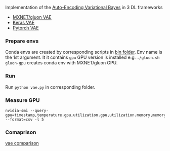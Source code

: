 Implementation of the [Auto-Encoding Variational Bayes](https://arxiv.org/abs/1312.6114) in 3 DL frameworks

   * [MXNET/gluon VAE](https://gluon.mxnet.io/chapter13_unsupervised-learning/vae-gluon.html)
   * [Keras VAE](https://github.com/keras-team/keras/blob/master/examples/variational_autoencoder.py)
   * [Pytorch VAE](https://github.com/pytorch/examples/tree/master/vae)

### Prepare envs
Conda envs are created by corresponding scripts in [bin folder](../bin). Env name is the 1st argument. It it contains
`gpu` GPU version is installed e.g. `./gluon.sh gluon-gpu` creates conda env with MXNET/gluon GPU.

### Run   
Run `python vae.py` in corresponding folder.

### Measure GPU
```text
nvidia-smi --query-gpu=timestamp,temperature.gpu,utilization.gpu,utilization.memory,memory.total,memory.free,memory.used --format=csv -l 5
```

### Comaprison
[vae comparison](../docs/vae)  
 